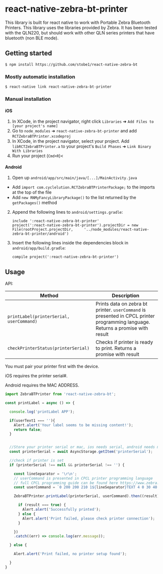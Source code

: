 
# react-native-zebra-bt-printer

This library is built for react native to work with Portable Zebra Bluetooth Printers. This library uses the libraries provided by Zebra. It has been tested with the QLN220, but should work with other QLN series printers that have bluetooth (non BLE mode).

## Getting started

`$ npm install https://github.com/stobe1/react-native-zebra-bt`

### Mostly automatic installation

`$ react-native link react-native-zebra-bt-printer`

### Manual installation


#### iOS

1. In XCode, in the project navigator, right click `Libraries` ➜ `Add Files to [your project's name]`
2. Go to `node_modules` ➜ `react-native-zebra-bt-printer` and add `RCTZebraBTPrinter.xcodeproj`
3. In XCode, in the project navigator, select your project. Add `libRCTZebraBTPrinter.a` to your project's `Build Phases` ➜ `Link Binary With Libraries`
4. Run your project (`Cmd+R`)<

#### Android

1. Open up `android/app/src/main/java/[...]/MainActivity.java`
  - Add `import com.cyclelution.RCTZebraBTPrinterPackage;` to the imports at the top of the file
  - Add `new RNMyFancyLibraryPackage()` to the list returned by the `getPackages()` method
2. Append the following lines to `android/settings.gradle`:
  	```
    include ':react-native-zebra-bt-printer'
    project(':react-native-zebra-bt-printer').projectDir = new File(rootProject.projectDir, 	'../node_modules/react-native-zebra-bt-printer/android')
  	```
3. Insert the following lines inside the dependencies block in `android/app/build.gradle`:
  	```
    compile project(':react-native-zebra-bt-printer')
  	```


## Usage

API:

| Method        | Description   |
| ------------- | ------------- |
| `printLabel(printerSerial, userCommand)`  | Prints data on zebra bt printer. `userCommand` is presented in CPCL printer programming language. Returns a promise with result  |
| `checkPrinterStatus(printerSerial)`  | Checks if printer is ready to print. Returns a promise with result  |

You must pair your printer first with the device.

iOS requires the printer serial#.

Android requires the MAC ADDRESS.

```javascript
import ZebraBTPrinter from 'react-native-zebra-bt';

const printLabel = async () => {

  console.log('printLabel APP');

  if(userText1 === ''){
    Alert.alert('Your label seems to be missing content!');
    return false;
  }


  //Store your printer serial or mac, ios needs serial, android needs mac
  const printerSerial = await AsyncStorage.getItem('printerSerial');

  //check if printer is set
  if (printerSerial !== null && printerSerial !== '') {

    const lineSeparator = '\r\n';
    // userCommand is presented in CPCL printer programming language
    // full CPCL programming guide can be found here https://www.zebra.com/content/dam/zebra/manuals/en-us/printer/cpcl-link-os-pg-en.pdf
    const userCommand = `0 200 200 210 1${lineSeparator}TEXT 4 0 30 40 This is a CPCL test.${lineSeparator}FORM${lineSeparator}PRINT${lineSeparator}`

    ZebraBTPrinter.printLabel(printerSerial, userCommand).then((result) => {

      if (result === true) {
        Alert.alert('Successfully printed');
      } else {
        Alert.alert('Print failed, please check printer connection');
      }

    })
    .catch((err) => console.log(err.message));

  } else {

    Alert.alert('Print failed, no printer setup found');

  }
}
```
